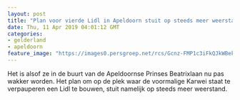 ```yaml
---
layout: post
title: "Plan voor vierde Lidl in Apeldoorn stuit op steeds meer weerstand"
date: Thu, 11 Apr 2019 04:01:12 GMT
categories: 
- gelderland 
- apeldoorn 
feature_image: "https://images0.persgroep.net/rcs/Gcnz-FMP1c3iFkQJkWBekIeiJKU/diocontent/145245969/_fitwidth/400/?appId=21791a8992982cd8da851550a453bd7f&quality=0.7"
---
```


Het is alsof ze in de buurt van de Apeldoornse Prinses Beatrixlaan nu pas wakker worden. Het plan om op de plek waar de voormalige Karwei staat te verpauperen een Lidl te bouwen, stuit namelijk op steeds meer weerstand.
